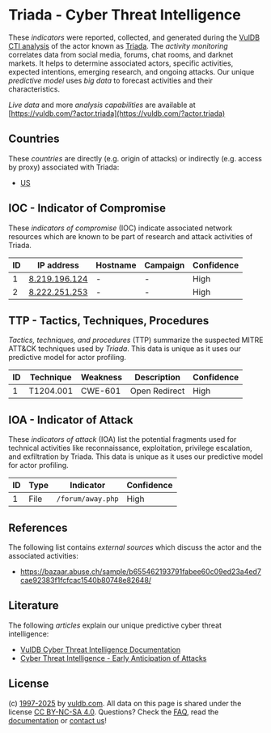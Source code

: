 # Triada - Cyber Threat Intelligence

These _indicators_ were reported, collected, and generated during the [VulDB CTI analysis](https://vuldb.com/?kb.cti) of the actor known as [Triada](https://vuldb.com/?actor.triada). The _activity monitoring_ correlates data from social media, forums, chat rooms, and darknet markets. It helps to determine associated actors, specific activities, expected intentions, emerging research, and ongoing attacks. Our unique _predictive model_ uses _big data_ to forecast activities and their characteristics.

_Live data_ and more _analysis capabilities_ are available at [https://vuldb.com/?actor.triada](https://vuldb.com/?actor.triada)

## Countries

These _countries_ are directly (e.g. origin of attacks) or indirectly (e.g. access by proxy) associated with Triada:

* [US](https://vuldb.com/?country.us)

## IOC - Indicator of Compromise

These _indicators of compromise_ (IOC) indicate associated network resources which are known to be part of research and attack activities of Triada.

ID | IP address | Hostname | Campaign | Confidence
-- | ---------- | -------- | -------- | ----------
1 | [8.219.196.124](https://vuldb.com/?ip.8.219.196.124) | - | - | High
2 | [8.222.251.253](https://vuldb.com/?ip.8.222.251.253) | - | - | High

## TTP - Tactics, Techniques, Procedures

_Tactics, techniques, and procedures_ (TTP) summarize the suspected MITRE ATT&CK techniques used by _Triada_. This data is unique as it uses our predictive model for actor profiling.

ID | Technique | Weakness | Description | Confidence
-- | --------- | -------- | ----------- | ----------
1 | T1204.001 | CWE-601 | Open Redirect | High

## IOA - Indicator of Attack

These _indicators of attack_ (IOA) list the potential fragments used for technical activities like reconnaissance, exploitation, privilege escalation, and exfiltration by Triada. This data is unique as it uses our predictive model for actor profiling.

ID | Type | Indicator | Confidence
-- | ---- | --------- | ----------
1 | File | `/forum/away.php` | High

## References

The following list contains _external sources_ which discuss the actor and the associated activities:

* https://bazaar.abuse.ch/sample/b655462193791fabee60c09ed23a4ed7cae92383f1fcfcac1540b80748e82648/

## Literature

The following _articles_ explain our unique predictive cyber threat intelligence:

* [VulDB Cyber Threat Intelligence Documentation](https://vuldb.com/?kb.cti)
* [Cyber Threat Intelligence - Early Anticipation of Attacks](https://www.scip.ch/en/?labs.20201022)

## License

(c) [1997-2025](https://vuldb.com/?kb.changelog) by [vuldb.com](https://vuldb.com/?kb.about). All data on this page is shared under the license [CC BY-NC-SA 4.0](https://creativecommons.org/licenses/by-nc-sa/4.0/). Questions? Check the [FAQ](https://vuldb.com/?kb.faq), read the [documentation](https://vuldb.com/?kb) or [contact us](https://vuldb.com/?contact)!
